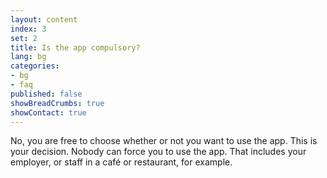 ```yaml
---
layout: content
index: 3
set: 2
title: Is the app compulsory?
lang: bg
categories:
- bg
- faq
published: false
showBreadCrumbs: true
showContact: true
---
```


No, you are free to choose whether or not you want to use the app. This is your decision. Nobody can force you to use the app. That includes your employer, or staff in a café or restaurant, for example.
